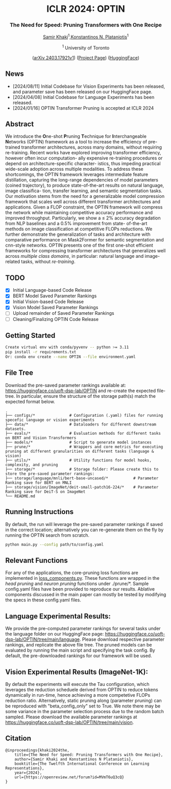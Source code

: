 <div align="center">
<h1>ICLR 2024: OPTIN</h1>
<h3>The Need for Speed: Pruning Transformers with One Recipe</h3>

[Samir Khaki](https://samirkhaki.com)<sup>1</sup>,[Konstantinos N. Plataniotis]()<sup>1</sup>

<sup>1</sup>  University of Toronto

([arXiv 2403.17921v1](https://arxiv.org/abs/2403.17921v1)) ([Project Page](http://www.samirkhaki.com/optin-transformer-pruning/))
([HuggingFace](https://huggingface.co/uoft-dsp-lab/OPTIN))
</div>

## News
- [2024/08/11] Initial Codebase for Vision Experiments has been released, and parameter save has been released on our HuggingFace page.
- [2024/04/08] Initial Codebase for Language Experiments has been released.
- [2024/01/16] OPTIN Transformer Pruning is accepted at ICLR 2024

## Abstract

We introduce the **O**ne-shot **P**runing **T**echnique for **I**nterchangeable **N**etworks (OPTIN) framework as a tool to increase the efficiency of pre-trained transformer architectures, across many domains, without requiring re-training. Recent works have explored improving transformer efficiency, however often incur computation- ally expensive re-training procedures or depend on architecture-specific character- istics, thus impeding practical wide-scale adoption across multiple modalities. To address these shortcomings, the OPTIN framework leverages intermediate feature distillation, capturing the long-range dependencies of model parameters (coined trajectory), to produce state-of-the-art results on natural language, image classifica- tion, transfer learning, and semantic segmentation tasks. Our motivation stems from the need for a generalizable model compression framework that scales well across different transformer architectures and applications. Given a FLOP constraint, the OPTIN framework will compress the network while maintaining competitive accuracy performance and improved throughput. Particularly, we show a ≤ 2% accuracy degradation from NLP baselines and a 0.5% improvement from state- of-the-art methods on image classification at competitive FLOPs reductions. We further demonstrate the generalization of tasks and architecture with comparative performance on Mask2Former for semantic segmentation and cnn-style networks. OPTIN presents one of the first one-shot efficient frameworks for compressing transformer architectures that generalizes well across _multiple class domains_, in particular: natural language and image-related tasks, without _re-training_.


## TODO
- [x] Initial Language-based Code Release
- [x] BERT Model Saved Parameter Rankings
- [x] Initial Vision-based Code Release
- [x] Vision Model Saved Parameter Rankings
- [ ] Upload remainder of Saved Parameter Rankings
- [ ] Cleaning/Finalizing OPTIN Code Release

## Getting Started

```bash
Create virtual env with conda/pyvenv -- python >= 3.11
pip install -r requirements.txt
Or: conda env create --name OPTIN --file environment.yaml
```

## File Tree
Download the pre-saved parameter rankings available at: https://huggingface.co/uoft-dsp-lab/OPTIN and re-create the expected file-tree. In particular, ensure the structure of the storage path(s) match the expected format below.
```
.
├── configs/*               # Configuration (.yaml) files for running specefic language or vision experiments
├── data/*                  # Dataloaders for different downstream datasets.
├── evals/*                 # Evaluation methods for different tasks on BERT and Vision Transformers
├── models/*                # Script to generate model instances
├── prune/*                 # Wrappers and core metrics for executing pruning at different granularities on different tasks (language & vision)
├── utils/*                 # Utility functions for model hooks, complexity, and pruning
├── storage/*               # Storage folder: Please create this to store the pre-saved parameter rankings:
├── storage/language/mnli/bert-base-uncased/*           # Parameter Ranking save for BERT on MNLI
├── storage/vision/ImageNet/deit-small-patch16-224/*    # Parameter Ranking save for DeiT-S on ImageNet
└── README.md
```

## Running Instructions

By default, the run will leverage the pre-saved parameter rankings if saved in the correct location; alternatively you can re-generate them on the fly by running the OPTIN search from scratch.

```bash
python main.py --config path/to/config.yaml
```

## Relevant Functions
For any of the applications, the core-pruning loss functions are implemented in [loss_components.py](\prune\loss_components.py). These functions are wrapped in the _head pruning_ and _neuron pruning_ functions under ./prune/*. Sample config.yaml files have been provided to reproduce our results. Ablative components discussed in the main paper can mostly be tested by modifying the specs in these config.yaml files.

## Language Experimental Results:

We provide the pre-computed parameter rankings for several tasks under the language folder on our HuggingFace page: https://huggingface.co/uoft-dsp-lab/OPTIN/tree/main/language. Please download respective parameter rankings, and replicate the above file tree. The pruned models can be evaluated by running the main script and specifying the task config. By default, the pre-downloaded rankings for our framework will be used.

## Vision Experimental Results (ImageNet-1K):
By default the experiments will execute the Tau configuration, which leverages the reduction scheduele derived from OPTIN to reduce tokens dynamically in run-time, hence achieving a more competetive FLOPs reduction ratio. Alternatively, static pruning along (parameter pruning) can be reproduced with "beta_config_only" set to True. We note there may be some variance in the parameter selection process due to the random batch sampled. Please download the available parameter rankings at https://huggingface.co/uoft-dsp-lab/OPTIN/tree/main/vision.


## Citation
```
@inproceedings{khaki2024the,
    title={The Need for Speed: Pruning Transformers with One Recipe},
    author={Samir Khaki and Konstantinos N Plataniotis},
    booktitle={The Twelfth International Conference on Learning Representations},
    year={2024},
    url={https://openreview.net/forum?id=MVmT6uQ3cQ}
}
```
